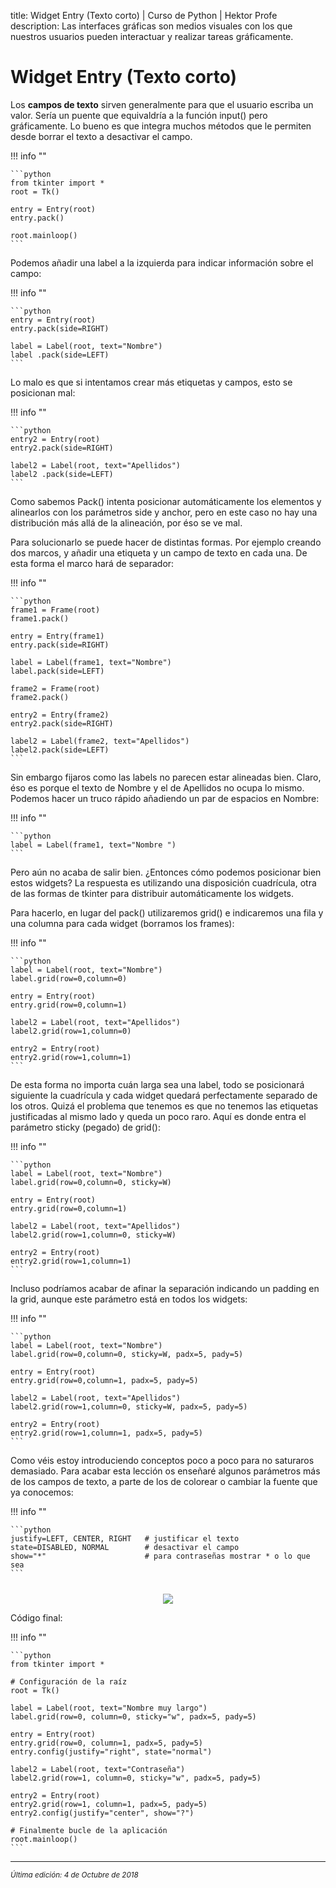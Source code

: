 title: Widget Entry (Texto corto) | Curso de Python | Hektor Profe
description: Las interfaces gráficas son medios visuales con los que nuestros usuarios pueden interactuar y realizar tareas gráficamente.

# Widget Entry (Texto corto)

Los **campos de texto** sirven generalmente para que el usuario escriba un valor. Sería un puente que equivaldría a la función input() pero gráficamente. Lo bueno es que integra muchos métodos que le permiten desde borrar el texto a desactivar el campo.

!!! info "" 

    ```python
    from tkinter import *
    root = Tk()

    entry = Entry(root)
    entry.pack()

    root.mainloop()
    ```

Podemos añadir una label a la izquierda para indicar información sobre el campo:

!!! info "" 

    ```python 
	entry = Entry(root)
	entry.pack(side=RIGHT)

	label = Label(root, text="Nombre")
	label .pack(side=LEFT)
    ```

Lo malo es que si intentamos crear más etiquetas y campos, esto se posicionan mal:

!!! info "" 

    ```python 
    entry2 = Entry(root)
	entry2.pack(side=RIGHT)

	label2 = Label(root, text="Apellidos")
	label2 .pack(side=LEFT)
    ```

Como sabemos Pack() intenta posicionar automáticamente los elementos y alinearlos con los parámetros side y anchor, pero en este caso no hay una distribución más allá de la alineación, por éso se ve mal.

Para solucionarlo se puede hacer de distintas formas. Por ejemplo creando dos marcos, y añadir una etiqueta y un campo de texto en cada una. De esta forma el marco hará de separador:

!!! info "" 

    ```python 
    frame1 = Frame(root)
    frame1.pack()

    entry = Entry(frame1)
    entry.pack(side=RIGHT)

    label = Label(frame1, text="Nombre")
    label.pack(side=LEFT)

    frame2 = Frame(root)
    frame2.pack()

    entry2 = Entry(frame2)
    entry2.pack(side=RIGHT)

    label2 = Label(frame2, text="Apellidos")
    label2.pack(side=LEFT)
    ```

Sin embargo fijaros como las labels no parecen estar alineadas bien. Claro, éso es porque el texto de Nombre y el de Apellidos no ocupa lo mismo. Podemos hacer un truco rápido añadiendo un par de espacios en Nombre:

!!! info "" 

    ```python 
    label = Label(frame1, text="Nombre ")
    ```

Pero aún no acaba de salir bien. ¿Entonces cómo podemos posicionar bien estos widgets? La respuesta es utilizando una disposición cuadrícula, otra de las formas de tkinter para distribuir automáticamente los widgets.

Para hacerlo, en lugar del pack() utilizaremos grid() e indicaremos una fila y una columna para cada widget (borramos los frames):

!!! info "" 

    ```python 
    label = Label(root, text="Nombre")
    label.grid(row=0,column=0)

    entry = Entry(root)
    entry.grid(row=0,column=1)

    label2 = Label(root, text="Apellidos")
    label2.grid(row=1,column=0)

    entry2 = Entry(root)
    entry2.grid(row=1,column=1)
    ```

De esta forma no importa cuán larga sea una label, todo se posicionará siguiente la cuadrícula y cada widget quedará perfectamente separado de los otros. Quizá el problema que tenemos es que no tenemos las etiquetas justificadas al mismo lado y queda un poco raro. Aquí es donde entra el parámetro sticky (pegado) de grid():

!!! info "" 

    ```python
    label = Label(root, text="Nombre")
    label.grid(row=0,column=0, sticky=W)

    entry = Entry(root)
    entry.grid(row=0,column=1)

    label2 = Label(root, text="Apellidos")
    label2.grid(row=1,column=0, sticky=W)

    entry2 = Entry(root)
    entry2.grid(row=1,column=1)
    ```

Incluso podríamos acabar de afinar la separación indicando un padding en la grid, aunque este parámetro está en todos los widgets:

!!! info "" 

    ```python
    label = Label(root, text="Nombre")
    label.grid(row=0,column=0, sticky=W, padx=5, pady=5)

    entry = Entry(root)
    entry.grid(row=0,column=1, padx=5, pady=5)

    label2 = Label(root, text="Apellidos")
    label2.grid(row=1,column=0, sticky=W, padx=5, pady=5)

    entry2 = Entry(root)
    entry2.grid(row=1,column=1, padx=5, pady=5)
    ```

Como véis estoy introduciendo conceptos poco a poco para no saturaros demasiado. Para acabar esta lección os enseñaré algunos parámetros más de los campos de texto, a parte de los de colorear o cambiar la fuente que ya conocemos:

!!! info "" 

    ```python
	justify=LEFT, CENTER, RIGHT   # justificar el texto
	state=DISABLED, NORMAL	      # desactivar el campo
	show="*"			          # para contraseñas mostrar * o lo que sea
    ```

<div style="text-align:center;margin-top:25px"><img src="{{cdn}}/images/tkinter/11.png"/></div>

Código final:

!!! info "" 

    ```python
    from tkinter import *

    # Configuración de la raíz
    root = Tk()

    label = Label(root, text="Nombre muy largo")
    label.grid(row=0, column=0, sticky="w", padx=5, pady=5)

    entry = Entry(root)
    entry.grid(row=0, column=1, padx=5, pady=5)
    entry.config(justify="right", state="normal")

    label2 = Label(root, text="Contraseña")
    label2.grid(row=1, column=0, sticky="w", padx=5, pady=5)

    entry2 = Entry(root)
    entry2.grid(row=1, column=1, padx=5, pady=5)
    entry2.config(justify="center", show="?")

    # Finalmente bucle de la aplicación
    root.mainloop()
    ```

___
<small class="edited"><i>Última edición: 4 de Octubre de 2018</i></small>